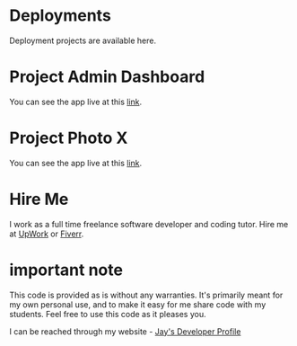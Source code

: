 # Deployments

Deployment projects are available here.

# Project Admin Dashboard

You can see the app live at this [link](https://jayadmindashboardbootstrapdemo1.azurewebsites.net).

# Project Photo X

You can see the app live at this [link](https://jayphotoxbootstrapdemo1.azurewebsites.net).

# Hire Me

I work as a full time freelance software developer and coding tutor. Hire me at [UpWork](https://www.upwork.com/fl/vijayasimhabr) or [Fiverr](https://www.fiverr.com/jay_codeguy). 

# important note 

This code is provided as is without any warranties. It's primarily meant for my own personal use, and to make it easy for me share code with my students. Feel free to use this code as it pleases you.

I can be reached through my website - [Jay's Developer Profile](https://jay-study-nildana.github.io/developerprofile)